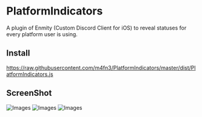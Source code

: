 # PlatformIndicators
A plugin of Enmity (Custom Discord Client for iOS) to reveal statuses for every platform user is using.

## Install
https://raw.githubusercontent.com/m4fn3/PlatformIndicators/master/dist/PlatformIndicators.js

## ScreenShot
![Images](https://user-images.githubusercontent.com/43488869/216783525-5bae3120-4dfe-4f81-9301-41a25e140694.png)
![Images](https://user-images.githubusercontent.com/43488869/216783522-0ee27405-2a1f-4668-bda9-f57391e0ce1a.png)
![Images](https://user-images.githubusercontent.com/43488869/216783527-5e633831-1d22-4e49-8387-76be3d5f525c.png)
